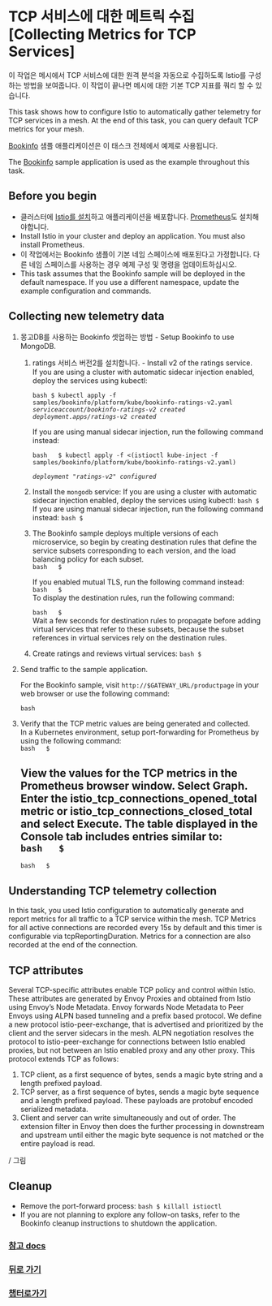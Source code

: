 # TCP 서비스에 대한 메트릭 수집 [Collecting Metrics for TCP Services]


이 작업은 메시에서 TCP 서비스에 대한 원격 분석을 자동으로 수집하도록 Istio를 구성하는 방법을 보여줍니다. 이 작업이 끝나면 메시에 대한 기본 TCP 지표를 쿼리 할 수 있습니다.

This task shows how to configure Istio to automatically gather telemetry for TCP services in a mesh. At the end of this task, you can query default TCP metrics for your mesh.

[Bookinfo](https://istio.io/v1.7/docs/examples/bookinfo/) 샘플 애플리케이션은 이 태스크 전체에서 예제로 사용됩니다.

The [Bookinfo](https://istio.io/v1.7/docs/examples/bookinfo/) sample application is used as the example throughout this task.


## Before you begin 

* 클러스터에 [Istio를 설치](https://istio.io/v1.7/docs/setup)하고 애플리케이션을 배포합니다. [Prometheus](https://istio.io/v1.7/docs/ops/integrations/prometheus/)도 설치해야합니다.
* Install Istio in your cluster and deploy an application. You must also install Prometheus.
* 이 작업에서는 Bookinfo 샘플이 기본 네임 스페이스에 배포된다고 가정합니다. 다른 네임 스페이스를 사용하는 경우 예제 구성 및 명령을 업데이트하십시오.
* This task assumes that the Bookinfo sample will be deployed in the default namespace. If you use a different namespace, update the example configuration and commands.

## Collecting new telemetry data <a id="collecting-new-telemetry-data"></a>

1. 몽고DB를 사용하는 Bookinfo 셋업하는 방법 - Setup Bookinfo to use MongoDB.
   1. ratings 서비스 버전2를 설치합니다. - Install v2 of the ratings service.  
      If you are using a cluster with automatic sidecar injection enabled, deploy the services using kubectl:  
        
      `bash
      $ kubectl apply -f samples/bookinfo/platform/kube/bookinfo-ratings-v2.yaml`
      *`serviceaccount/bookinfo-ratings-v2 created`*
      *`deployment.apps/ratings-v2 created`*  
  
      If you are using manual sidecar injection, run the following command instead:
      
      `bash  
      $ kubectl apply -f <(istioctl kube-inject -f samples/bookinfo/platform/kube/bookinfo-ratings-v2.yaml)`

      *`deployment "ratings-v2" configured`*                                              

   2. Install the `mongodb` service: If you are using a cluster with automatic sidecar injection enabled, deploy the services using kubectl: `bash $` If you are using manual sidecar injection, run the following command instead: `bash $`
   3. The Bookinfo sample deploys multiple versions of each microservice, so begin by creating destination rules that define the service subsets corresponding to each version, and the load balancing policy for each subset.  
      `bash  
      $`

      If you enabled mutual TLS, run the following command instead:  
      `bash  
      $`  
      To display the destination rules, run the following command:

      `bash  
      $`  
      Wait a few seconds for destination rules to propagate before adding virtual services that refer to these subsets, because the subset references in virtual services rely on the destination rules.

   4. Create ratings and reviews virtual services: `bash $`
2. Send traffic to the sample application.  


   For the Bookinfo sample, visit `http://$GATEWAY_URL/productpage` in your web browser or use the following command:

   `bash`

3. Verify that the TCP metric values are being generated and collected.  
   In a Kubernetes environment, setup port-forwarding for Prometheus by using the following command:  
   `bash  
   $`

   View the values for the TCP metrics in the Prometheus browser window. Select Graph. Enter the istio\_tcp\_connections\_opened\_total metric or istio\_tcp\_connections\_closed\_total and select Execute. The table displayed in the Console tab includes entries similar to:  
   `bash  
   $`                                                                                    
   ---  
   `bash  
   $`  

## Understanding TCP telemetry collection

In this task, you used Istio configuration to automatically generate and report metrics for all traffic to a TCP service within the mesh. TCP Metrics for all active connections are recorded every 15s by default and this timer is configurable via tcpReportingDuration. Metrics for a connection are also recorded at the end of the connection.



## TCP attributes

Several TCP-specific attributes enable TCP policy and control within Istio. These attributes are generated by Envoy Proxies and obtained from Istio using Envoy’s Node Metadata. Envoy forwards Node Metadata to Peer Envoys using ALPN based tunneling and a prefix based protocol. We define a new protocol istio-peer-exchange, that is advertised and prioritized by the client and the server sidecars in the mesh. ALPN negotiation resolves the protocol to istio-peer-exchange for connections between Istio enabled proxies, but not between an Istio enabled proxy and any other proxy. This protocol extends TCP as follows:

1. TCP client, as a first sequence of bytes, sends a magic byte string and a length prefixed payload.
2. TCP server, as a first sequence of bytes, sends a magic byte sequence and a length prefixed payload. These payloads are protobuf encoded serialized metadata.
3. Client and server can write simultaneously and out of order. The extension filter in Envoy then does the further processing in downstream and upstream until either the magic byte sequence is not matched or the entire payload is read.

/ 그림



## Cleanup

* Remove the port-forward process: `bash $ killall istioctl`                                                                     
* If you are not planning to explore any follow-on tasks, refer to the Bookinfo cleanup instructions to shutdown the application.




### [참고 docs](https://istio.io/v1.7/docs/tasks/observability/metrics/tcp-metrics/)


### [뒤로 가기](./README.md)
### [챕터로가기](../README.md)